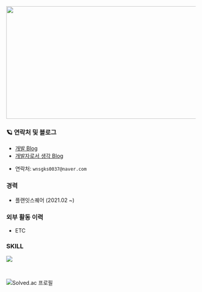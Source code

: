 <a href="https://github.com/devxb/gitanimals">
    <img src = "https://render.gitanimals.org/farms/{Junhan0037}" width="800" height="300"/>
</a>

### 🪐 연락처 및 블로그
- [개발 Blog](https://junhan0037.notion.site/Computer-Science-915e104d730a4686af787aaf58291215?pvs=4)
- [개발자로서 생각 Blog](https://velog.io/@wnsgks0037/posts)
* 연락처: `wnsgks0037@naver.com`


### 경력
- 플랜잇스퀘어 (2021.02 ~)


### 외부 활동 이력
- ETC


### SKILL

<p align="left">
  <a href="https://skillicons.dev">
    <img src="https://skillicons.dev/icons?i=java,spring,js,react&perline=5" />
  </a>
</p>

<br/>

![Solved.ac 프로필](http://mazassumnida.wtf/api/v2/generate_badge?boj=wnsgks0037)
